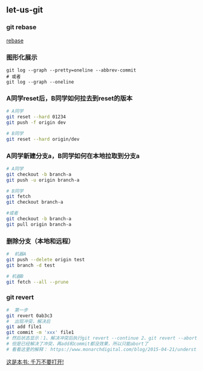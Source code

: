 ## let-us-git


### git rebase
[rebase](https://git-scm.com/book/en/v2/Git-Branching-Rebasing)

###  图形化展示
```
git log --graph --pretty=oneline --abbrev-commit
# 或者
git log --graph --oneline
```

### A同学reset后，B同学如何拉去到reset的版本

```bash
# A同学
git reset --hard 01234
git push -f origin dev

# B同学
git reset --hard origin/dev
```

### A同学新建分支a，B同学如何在本地拉取到分支a

```bash
# A同学
git checkout -b branch-a
git push -u origin branch-a

# B同学
git fetch
git checkout branch-a

#或者
git checkout -b branch-a
git pull origin branch-a
```

### 删除分支（本地和远程）

```bash
#  机器A
git push --delete origin test
git branch -d test

# 机器B
git fetch --all --prune
```

### git revert

```bash
#  第一步
git revert 0ab3c3
#  出现冲突，解决后
git add file1
git commit -m 'xxx' file1
# 然后状态显示：1、解决冲突后执行git revert --continue 2、git revert --abort
# 但是已经解决了冲突，再add和commit都没效果，所以只能abort了
# 看看这里的解释： https://www.monarchdigital.com/blog/2015-04-21/understanding-how-git-revert-works-and-when-use-it
```


[这是本书: 千万不要打开!](https://git-scm.com/book/en/v2/Getting-Started-About-Version-Control)
